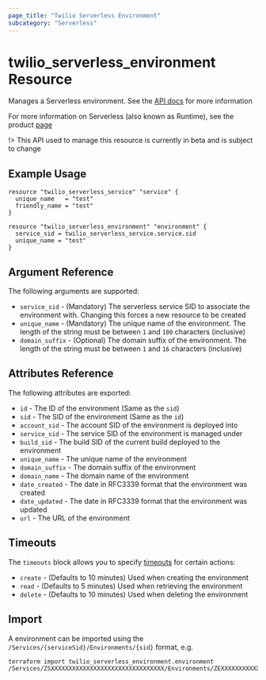 ```yaml
---
page_title: "Twilio Serverless Environment"
subcategory: "Serverless"
---
```


# twilio_serverless_environment Resource

Manages a Serverless environment. See the [API docs](https://www.twilio.com/docs/runtime/functions-assets-api/api/environment) for more information

For more information on Serverless (also known as Runtime), see the product [page](https://www.twilio.com/runtime)

!> This API used to manage this resource is currently in beta and is subject to change

## Example Usage

```hcl
resource "twilio_serverless_service" "service" {
  unique_name   = "test"
  friendly_name = "test"
}

resource "twilio_serverless_environment" "environment" {
  service_sid = twilio_serverless_service.service.sid
  unique_name = "test"
}
```

## Argument Reference

The following arguments are supported:

- `service_sid` - (Mandatory) The serverless service SID to associate the environment with. Changing this forces a new resource to be created
- `unique_name` - (Mandatory) The unique name of the environment. The length of the string must be between `1` and `100` characters (inclusive)
- `domain_suffix` - (Optional) The domain suffix of the environment. The length of the string must be between `1` and `16` characters (inclusive)

## Attributes Reference

The following attributes are exported:

- `id` - The ID of the environment (Same as the `sid`)
- `sid` - The SID of the environment (Same as the `id`)
- `account_sid` - The account SID of the environment is deployed into
- `service_sid` - The service SID of the environment is managed under
- `build_sid` - The build SID of the current build deployed to the environment
- `unique_name` - The unique name of the environment
- `domain_suffix` - The domain suffix of the environment
- `domain_name` - The domain name of the environment
- `date_created` - The date in RFC3339 format that the environment was created
- `date_updated` - The date in RFC3339 format that the environment was updated
- `url` - The URL of the environment

## Timeouts

The `timeouts` block allows you to specify [timeouts](https://www.terraform.io/docs/configuration/resources.html#timeouts) for certain actions:

- `create` - (Defaults to 10 minutes) Used when creating the environment
- `read` - (Defaults to 5 minutes) Used when retrieving the environment
- `delete` - (Defaults to 10 minutes) Used when deleting the environment

## Import

A environment can be imported using the `/Services/{serviceSid}/Environments/{sid}` format, e.g.

```shell
terraform import twilio_serverless_environment.environment /Services/ZSXXXXXXXXXXXXXXXXXXXXXXXXXXXXXXXX/Environments/ZEXXXXXXXXXXXXXXXXXXXXXXXXXXXXXXXX
```
